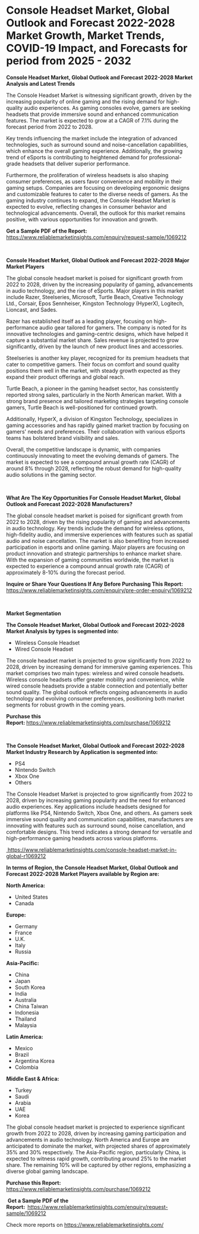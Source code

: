 <p><h1>Console Headset Market, Global Outlook and Forecast 2022-2028 Market Growth, Market Trends, COVID-19 Impact, and Forecasts for period from 2025 - 2032</h1></p><p><strong>Console Headset Market, Global Outlook and Forecast 2022-2028 Market Analysis and Latest Trends</strong></p>
<p><p>The Console Headset Market is witnessing significant growth, driven by the increasing popularity of online gaming and the rising demand for high-quality audio experiences. As gaming consoles evolve, gamers are seeking headsets that provide immersive sound and enhanced communication features. The market is expected to grow at a CAGR of 7.1% during the forecast period from 2022 to 2028. </p><p>Key trends influencing the market include the integration of advanced technologies, such as surround sound and noise-cancellation capabilities, which enhance the overall gaming experience. Additionally, the growing trend of eSports is contributing to heightened demand for professional-grade headsets that deliver superior performance. </p><p>Furthermore, the proliferation of wireless headsets is also shaping consumer preferences, as users favor convenience and mobility in their gaming setups. Companies are focusing on developing ergonomic designs and customizable features to cater to the diverse needs of gamers. As the gaming industry continues to expand, the Console Headset Market is expected to evolve, reflecting changes in consumer behavior and technological advancements. Overall, the outlook for this market remains positive, with various opportunities for innovation and growth.</p></p>
<p><strong>Get a Sample PDF of the Report:&nbsp;</strong> <a href="https://www.reliablemarketinsights.com/enquiry/request-sample/1069212?utm_campaign=3498&utm_medium=2&utm_source=Github&utm_content=ia&utm_term=21032025&utm_id=console-headset-market-global-outlook-and-forecast-2022-2028">https://www.reliablemarketinsights.com/enquiry/request-sample/1069212</a></p>
<p>&nbsp;</p>
<p><strong>Console Headset Market, Global Outlook and Forecast 2022-2028 Major Market Players</strong></p>
<p><p>The global console headset market is poised for significant growth from 2022 to 2028, driven by the increasing popularity of gaming, advancements in audio technology, and the rise of eSports. Major players in this market include Razer, Steelseries, Microsoft, Turtle Beach, Creative Technology Ltd., Corsair, Epos Sennheiser, Kingston Technology (HyperX), Logitech, Lioncast, and Sades. </p><p>Razer has established itself as a leading player, focusing on high-performance audio gear tailored for gamers. The company is noted for its innovative technologies and gaming-centric designs, which have helped it capture a substantial market share. Sales revenue is projected to grow significantly, driven by the launch of new product lines and accessories.</p><p>Steelseries is another key player, recognized for its premium headsets that cater to competitive gamers. Their focus on comfort and sound quality positions them well in the market, with steady growth expected as they expand their product offerings and global reach.</p><p>Turtle Beach, a pioneer in the gaming headset sector, has consistently reported strong sales, particularly in the North American market. With a strong brand presence and tailored marketing strategies targeting console gamers, Turtle Beach is well-positioned for continued growth.</p><p>Additionally, HyperX, a division of Kingston Technology, specializes in gaming accessories and has rapidly gained market traction by focusing on gamers' needs and preferences. Their collaboration with various eSports teams has bolstered brand visibility and sales.</p><p>Overall, the competitive landscape is dynamic, with companies continuously innovating to meet the evolving demands of gamers. The market is expected to see a compound annual growth rate (CAGR) of around 8% through 2028, reflecting the robust demand for high-quality audio solutions in the gaming sector.</p></p>
<p>&nbsp;</p>
<p><strong>What Are The Key Opportunities For Console Headset Market, Global Outlook and Forecast 2022-2028 Manufacturers?</strong></p>
<p><p>The global console headset market is poised for significant growth from 2022 to 2028, driven by the rising popularity of gaming and advancements in audio technology. Key trends include the demand for wireless options, high-fidelity audio, and immersive experiences with features such as spatial audio and noise cancellation. The market is also benefiting from increased participation in esports and online gaming. Major players are focusing on product innovation and strategic partnerships to enhance market share. With the expansion of gaming communities worldwide, the market is expected to experience a compound annual growth rate (CAGR) of approximately 8-10% during the forecast period.</p></p>
<p><strong>Inquire or Share Your Questions If Any Before Purchasing This Report:</strong> <a href="https://www.reliablemarketinsights.com/enquiry/pre-order-enquiry/1069212?utm_campaign=3498&utm_medium=2&utm_source=Github&utm_content=ia&utm_term=21032025&utm_id=console-headset-market-global-outlook-and-forecast-2022-2028">https://www.reliablemarketinsights.com/enquiry/pre-order-enquiry/1069212</a></p>
<p>&nbsp;</p>
<p><strong>Market Segmentation</strong></p>
<p><strong>The Console Headset Market, Global Outlook and Forecast 2022-2028 Market Analysis by types is segmented into:</strong></p>
<p><ul><li>Wireless Console Headset</li><li>Wired Console Headset</li></ul></p>
<p><p>The console headset market is projected to grow significantly from 2022 to 2028, driven by increasing demand for immersive gaming experiences. This market comprises two main types: wireless and wired console headsets. Wireless console headsets offer greater mobility and convenience, while wired console headsets provide a stable connection and potentially better sound quality. The global outlook reflects ongoing advancements in audio technology and evolving consumer preferences, positioning both market segments for robust growth in the coming years.</p></p>
<p><strong>Purchase this Report:&nbsp;</strong><a href="https://www.reliablemarketinsights.com/purchase/1069212?utm_campaign=3498&utm_medium=2&utm_source=Github&utm_content=ia&utm_term=21032025&utm_id=console-headset-market-global-outlook-and-forecast-2022-2028">https://www.reliablemarketinsights.com/purchase/1069212</a></p>
<p>&nbsp;</p>
<p><strong>The Console Headset Market, Global Outlook and Forecast 2022-2028 Market Industry Research by Application is segmented into:</strong></p>
<p><ul><li>PS4</li><li>Nintendo Switch</li><li>Xbox One</li><li>Others</li></ul></p>
<p><p>The Console Headset Market is projected to grow significantly from 2022 to 2028, driven by increasing gaming popularity and the need for enhanced audio experiences. Key applications include headsets designed for platforms like PS4, Nintendo Switch, Xbox One, and others. As gamers seek immersive sound quality and communication capabilities, manufacturers are innovating with features such as surround sound, noise cancellation, and comfortable designs. This trend indicates a strong demand for versatile and high-performance gaming headsets across various platforms.</p></p>
<p><a href="https://www.reliablemarketinsights.com/console-headset-market-in-global-r1069212?utm_campaign=3498&utm_medium=2&utm_source=Github&utm_content=ia&utm_term=21032025&utm_id=console-headset-market-global-outlook-and-forecast-2022-2028">&nbsp;https://www.reliablemarketinsights.com/console-headset-market-in-global-r1069212</a></p>
<p><strong>In terms of Region, the Console Headset Market, Global Outlook and Forecast 2022-2028 Market Players available by Region are:</strong></p>
<p>
    <p> <strong> North America: </strong>
        <ul>
            <li>United States</li>
            <li>Canada</li>
        </ul>
        </p> 
    <p> <strong> Europe: </strong>
        <ul>
            <li>Germany</li>
            <li>France</li>
            <li>U.K.</li>
            <li>Italy</li>
            <li>Russia</li>
        </ul>
        </p> 
    <p> <strong> Asia-Pacific: </strong>
        <ul>
            <li>China</li>
            <li>Japan</li>
            <li>South Korea</li>
            <li>India</li>
            <li>Australia</li>
            <li>China Taiwan</li>
            <li>Indonesia</li>
            <li>Thailand</li>
            <li>Malaysia</li>
        </ul>
        </p> 
    <p> <strong> Latin America: </strong>
        <ul>
            <li>Mexico</li>
            <li>Brazil</li>
            <li>Argentina Korea</li>
            <li>Colombia</li>
        </ul>
        </p> 
    <p> <strong> Middle East & Africa: </strong>
        <ul>
            <li>Turkey</li>
            <li>Saudi</li>
            <li>Arabia</li>
            <li>UAE</li>
            <li>Korea</li>
        </ul>
    </p>
    </p>
<p><p>The global console headset market is projected to experience significant growth from 2022 to 2028, driven by increasing gaming participation and advancements in audio technology. North America and Europe are anticipated to dominate the market, with projected shares of approximately 35% and 30% respectively. The Asia-Pacific region, particularly China, is expected to witness rapid growth, contributing around 25% to the market share. The remaining 10% will be captured by other regions, emphasizing a diverse global gaming landscape.</p></p>
<p><strong>Purchase this Report: </strong><a href="https://www.reliablemarketinsights.com/purchase/1069212?utm_campaign=3498&utm_medium=2&utm_source=Github&utm_content=ia&utm_term=21032025&utm_id=console-headset-market-global-outlook-and-forecast-2022-2028">https://www.reliablemarketinsights.com/purchase/1069212</a></p>
<p>&nbsp;<strong>Get a Sample PDF of the Report:&nbsp;&nbsp;</strong><a href="https://www.reliablemarketinsights.com/enquiry/request-sample/1069212?utm_campaign=3498&utm_medium=2&utm_source=Github&utm_content=ia&utm_term=21032025&utm_id=console-headset-market-global-outlook-and-forecast-2022-2028">https://www.reliablemarketinsights.com/enquiry/request-sample/1069212</a></p>
<p><strong></strong></p>
<p>Check more reports on <a href="https://www.reliablemarketinsights.com/?utm_campaign=3498&utm_medium=2&utm_source=Github&utm_content=ia&utm_term=21032025&utm_id=console-headset-market-global-outlook-and-forecast-2022-2028">https://www.reliablemarketinsights.com/</a></p>